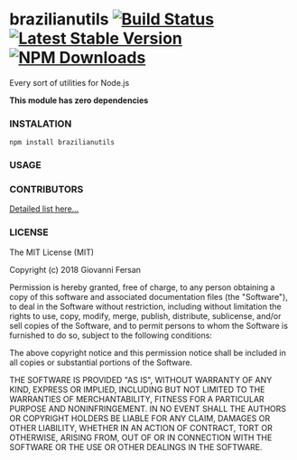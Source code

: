 brazilianutils
[![Build Status](https://img.shields.io/github/stars/brazilianutils.svg)](https://github.com/giovannifersan/brazilianutils)
[![Latest Stable Version](https://img.shields.io/npm/v/brazilianutils.svg)](https://www.npmjs.com/package/brazilianutils)
[![NPM Downloads](https://img.shields.io/npm/dt/brazilianutils.svg)](https://www.npmjs.com/package/brazilianutils)
=====


Every sort of utilities for Node.js

**This module has zero dependencies**

### INSTALATION

    npm install brazilianutils

### USAGE


### CONTRIBUTORS

[Detailed list here...](contributors.md)

### LICENSE

The MIT License (MIT)

Copyright (c) 2018 Giovanni Fersan

Permission is hereby granted, free of charge, to any person obtaining a copy of
this software and associated documentation files (the "Software"), to deal in
the Software without restriction, including without limitation the rights to
use, copy, modify, merge, publish, distribute, sublicense, and/or sell copies of
the Software, and to permit persons to whom the Software is furnished to do so,
subject to the following conditions:

The above copyright notice and this permission notice shall be included in all
copies or substantial portions of the Software.

THE SOFTWARE IS PROVIDED "AS IS", WITHOUT WARRANTY OF ANY KIND, EXPRESS OR
IMPLIED, INCLUDING BUT NOT LIMITED TO THE WARRANTIES OF MERCHANTABILITY, FITNESS
FOR A PARTICULAR PURPOSE AND NONINFRINGEMENT. IN NO EVENT SHALL THE AUTHORS OR
COPYRIGHT HOLDERS BE LIABLE FOR ANY CLAIM, DAMAGES OR OTHER LIABILITY, WHETHER
IN AN ACTION OF CONTRACT, TORT OR OTHERWISE, ARISING FROM, OUT OF OR IN
CONNECTION WITH THE SOFTWARE OR THE USE OR OTHER DEALINGS IN THE SOFTWARE.
